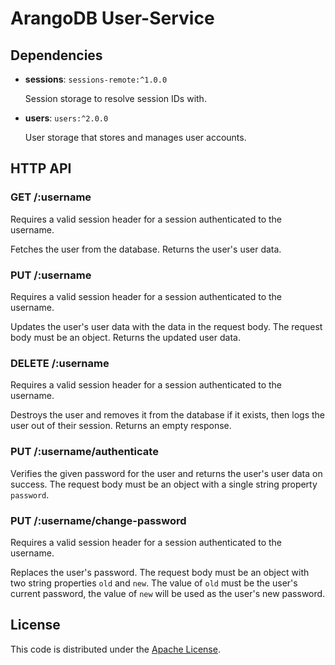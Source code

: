 # ArangoDB User-Service

## Dependencies

* **sessions**: `sessions-remote:^1.0.0`

  Session storage to resolve session IDs with.

* **users**: `users:^2.0.0`

  User storage that stores and manages user accounts.

## HTTP API

### GET /:username

Requires a valid session header for a session authenticated to the username.

Fetches the user from the database. Returns the user's user data.

### PUT /:username

Requires a valid session header for a session authenticated to the username.

Updates the user's user data with the data in the request body. The request body must be an object. Returns the updated user data.

### DELETE /:username

Requires a valid session header for a session authenticated to the username.

Destroys the user and removes it from the database if it exists, then logs the user out of their session. Returns an empty response.

### PUT /:username/authenticate

Verifies the given password for the user and returns the user's user data on success. The request body must be an object with a single string property `password`.

### PUT /:username/change-password

Requires a valid session header for a session authenticated to the username.

Replaces the user's password. The request body must be an object with two string properties `old` and `new`. The value of `old` must be the user's current password, the value of `new` will be used as the user's new password.

## License

This code is distributed under the [Apache License](http://www.apache.org/licenses/LICENSE-2.0).
